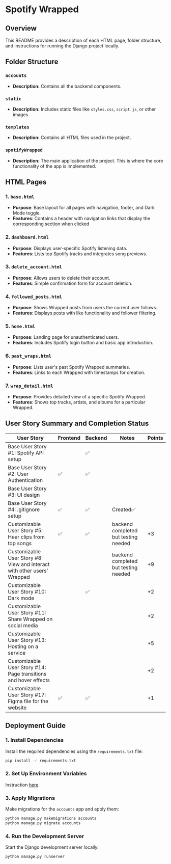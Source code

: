 # Spotify Wrapped

## Overview

This README provides a description of each HTML page, folder structure, and instructions for running the Django project locally.

## Folder Structure

### `accounts`
- **Description:** Contains all the backend components.


### `static`
- **Description:** Includes static files like `styles.css`, `script.js`, or other images

### `templates`
- **Description:** Contains all HTML files used in the project.

### `spotifyWrapped`
- **Description:** The main application of the project. This is where the core functionality of the app is implemented.

## HTML Pages

### 1. `base.html`
- **Purpose**: Base layout for all pages with navigation, footer, and Dark Mode toggle.
- **Features**: Contains a header with navigation links that display the corresponding section when clicked

### 2. `dashboard.html`
- **Purpose**: Displays user-specific Spotify listening data.
- **Features**: Lists top Spotify tracks and integrates song previews.

### 3. `delete_account.html`
- **Purpose**: Allows users to delete their account.
- **Features**: Simple confirmation form for account deletion.

### 4. `followed_posts.html`
- **Purpose**: Shows Wrapped posts from users the current user follows.
- **Features**: Displays posts with like functionality and follower filtering.

### 5. `home.html`
- **Purpose**: Landing page for unauthenticated users.
- **Features**: Includes Spotify login button and basic app introduction.

### 6. `past_wraps.html`
- **Purpose**: Lists user's past Spotify Wrapped summaries.
- **Features**: Links to each Wrapped with timestamps for creation.

### 7. `wrap_detail.html`
- **Purpose**: Provides detailed view of a specific Spotify Wrapped.
- **Features**: Shows top tracks, artists, and albums for a particular Wrapped.


## User Story Summary and Completion Status

| User Story                                       | Frontend | Backend | Notes | Points |
|--------------------------------------------------|----------|---------|-------|---|
| Base User Story #1: Spotify API setup            |  | ✅ |  |  |
| Base User Story #2: User Authentication          | ✅ | ✅ |  |  |
| Base User Story #3: UI design                    |  |  |  |  |
| Base User Story #4: .gitignore setup             |✅  |✅  | Created✅ |  |
| Customizable User Story #5: Hear clips from top songs | ✅ | ✅ | backend completed but testing needed | +3 |
| Customizable User Story #8: View and interact with other users' Wrapped | |  | backend completed but testing needed | +9 |
| Customizable User Story #10: Dark mode |  |✅  |  |  +2 |
| Customizable User Story #11: Share Wrapped on social media |  |  |  | +2 |
| Customizable User Story #13: Hosting on a service |  |  |  |+5  |
| Customizable User Story #14: Page transitions and hover effects |  |  |  | +2 |
| Customizable User Story #17: Figma file for the website | ✅ | ✅ |  |+1  |

## Deployment Guide

### 1. Install Dependencies

Install the required dependencies using the `requirements.txt` file:

```bash
pip install -r requirements.txt
```

### 2. Set Up Environment Variables

Instruction [here](https://docs.google.com/document/d/1feUq6mzyXzho7uwbJjj92cfXeNpSgE_8PkGePO1V3Z8/edit?usp=sharing)

### 3. Apply Migrations

Make migrations for the `accounts` app and apply them:

```bash
python manage.py makemigrations accounts
python manage.py migrate accounts
```

### 4. Run the Development Server

Start the Django development server locally:

```bash
python manage.py runserver
```
